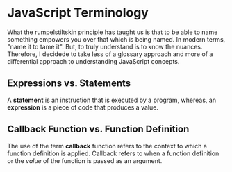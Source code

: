 
# JavaScript Terminology
What the rumpelstiltskin principle has taught us is that to be able to name something empowers you over that which is being named. In modern terms, "name it to tame it". But, to truly understand is to know the nuances. Therefore, I decidede to take less of a glossary approach and more of a differential approach to understanding JavaScript concepts.
## Expressions vs. Statements
A **statement** is an instruction that is executed by a program, whereas, an **expression** is a piece of code that produces a value.
## Callback Function vs. Function Definition
The use of the term **callback** function refers to the context to which a function definition is applied. Callback refers to when a function definition or the *value* of the function is passed as an argument.
